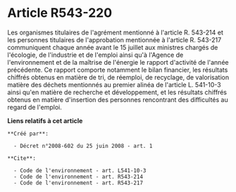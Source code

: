 # Article R543-220

Les organismes titulaires de l'agrément mentionné à l'article R. 543-214 et les personnes titulaires de l'approbation
mentionnée à l'article R. 543-217 communiquent chaque année avant le 15 juillet aux ministres chargés de l'écologie, de
l'industrie et de l'emploi ainsi qu'à l'Agence de l'environnement et de la maîtrise de l'énergie le rapport d'activité de
l'année précédente. Ce rapport comporte notamment le bilan financier, les résultats chiffrés obtenus en matière de tri, de
réemploi, de recyclage, de valorisation matière des déchets mentionnés au premier alinéa de l'article L. 541-10-3 ainsi qu'en
matière de recherche et développement, et les résultats chiffrés obtenus en matière d'insertion des personnes rencontrant des
difficultés au regard de l'emploi.

**Liens relatifs à cet article**

	**Créé par**:

	  - Décret n°2008-602 du 25 juin 2008 - art. 1

	**Cite**:

	  - Code de l'environnement - art. L541-10-3
	  - Code de l'environnement - art. R543-214
	  - Code de l'environnement - art. R543-217
